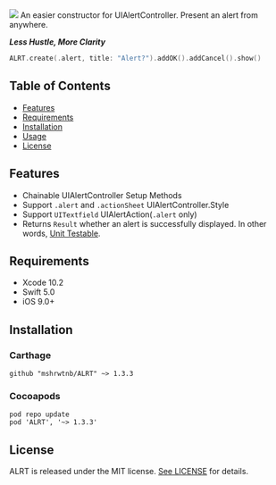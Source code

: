 <img src="https://raw.githubusercontent.com/wiki/mshrwtnb/ALRT/logobanner.png">
An easier constructor for UIAlertController. Present an alert from anywhere.

***Less Hustle, More Clarity***

```swift
ALRT.create(.alert, title: "Alert?").addOK().addCancel().show()
```
## Table of Contents
- [Features](#features)
- [Requirements](#requirements)
- [Installation](#installation)
- [Usage](https://github.com/mshrwtnb/ALRT/blob/master/Documentation/Usage.md)
- [License](#license)

## Features
* Chainable UIAlertController Setup Methods
* Support `.alert` and `.actionSheet` UIAlertController.Style
* Support `UITextfield` UIAlertAction(`.alert` only)
* Returns `Result` whether an alert is successfully displayed. In other words, [Unit Testable](https://github.com/mshrwtnb/ALRT/blob/master/Demo/DemoTests/DemoTests.swift).
## Requirements
* Xcode 10.2
* Swift 5.0
* iOS 9.0+
## Installation
### Carthage
```
github "mshrwtnb/ALRT" ~> 1.3.3
```
### Cocoapods
```
pod repo update
pod 'ALRT', '~> 1.3.3'
```
## License
ALRT is released under the MIT license. [See LICENSE](https://github.com/mshrwtnb/ALRT/blob/master/LICENSE) for details.

